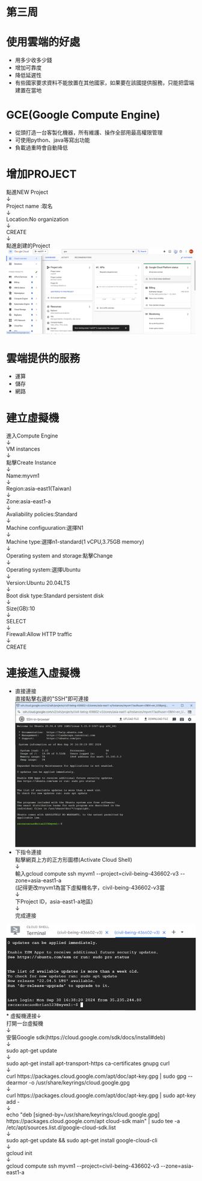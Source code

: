 # 第三周
# 使用雲端的好處
* 用多少收多少錢
* 增加可靠度
* 降低延遲性
* 有些國家要求資料不能放置在其他國家，如果要在該國提供服務，只能把雲端建置在當地
# GCE(Google Compute Engine)
* 從頭打造一台客製化機器，所有維護、操作全部用最高權限管理
* 可使用python、java等寫出功能
* 負載過重時會自動降低
# 增加PROJECT
點進NEW Project <br>↓<br>
Project name :取名 <br>↓<br>
Location:No organization<br>↓<br>
CREATE <br>↓<br>
點進創建的Project
<img src="../pic/0924-1.png">
# 雲端提供的服務
* 運算
* 儲存
* 網路
# 建立虛擬機
進入Compute Engine <br>↓<br>
VM instances<br>↓<br>
點擊Create Instance<br>↓<br>
Name:myvm1<br>↓<br>
Region:asia-east1(Taiwan)<br>↓<br>
Zone:asia-east1-a<br>↓<br>
Avaliability policies:Standard<br>↓<br>
Machine configuuration:選擇N1<br>↓<br>
Machine type:選擇n1-standard(1 vCPU,3.75GB memory)<br>↓<br>
Operating system and storage:點擊Change<br>↓<br>
Operating system:選擇Ubuntu<br>↓<br>
Version:Ubuntu 20.04LTS<br>↓<br>
Boot disk type:Standard persistent disk<br>↓<br>
Size(GB):10<br>↓<br>
SELECT<br>↓<br>
Firewall:Allow HTTP traffic<br>↓<br>
CREATE
# 連接進入虛擬機
* 直接連接<br>
  直接點擊右邊的"SSH"即可連接
  <img src="../pic/0924-2.png">
* 下指令連接<br>
點擊網頁上方的正方形圖標(Activate Cloud Shell)<br>↓<br>
輸入gcloud compute ssh myvm1 --project=civil-being-436602-v3 --zone=asia-east1-a<br>
(記得更改myvm1為當下虛擬機名字，civil-being-436602-v3當 <br>↓<br>下Project ID，asia-east1-a地區)<br>↓<br>
完成連接
<img src="../pic/0924-3.png">
* 虛擬機連接↓<br>
打開一台虛擬機<br>↓<br>
安裝Google sdk(https://cloud.google.com/sdk/docs/install#deb) <br>↓<br>
sudo apt-get update <br>↓<br>
sudo apt-get install apt-transport-https ca-certificates gnupg curl<br>↓<br>
curl https://packages.cloud.google.com/apt/doc/apt-key.gpg | sudo gpg --dearmor -o /usr/share/keyrings/cloud.google.gpg <br>↓<br>
curl https://packages.cloud.google.com/apt/doc/apt-key.gpg | sudo apt-key add -<br>↓<br>
echo "deb [signed-by=/usr/share/keyrings/cloud.google.gpg] https://packages.cloud.google.com/apt cloud-sdk main" | sudo tee -a /etc/apt/sources.list.d/google-cloud-sdk.list<br>↓<br>
sudo apt-get update && sudo apt-get install google-cloud-cli <br>↓<br>
gcloud init <br>↓<br>
gcloud compute ssh myvm1 --project=civil-being-436602-v3 --zone=asia-east1-a<br>

